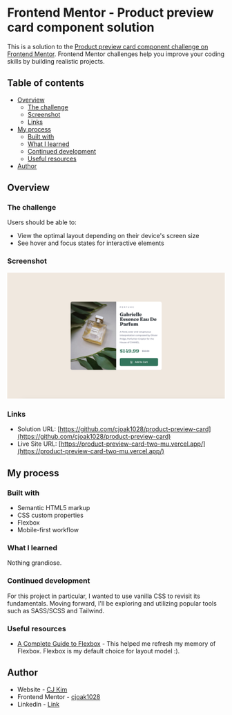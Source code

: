 # Frontend Mentor - Product preview card component solution

This is a solution to the [Product preview card component challenge on Frontend Mentor](https://www.frontendmentor.io/challenges/product-preview-card-component-GO7UmttRfa). Frontend Mentor challenges help you improve your coding skills by building realistic projects. 

## Table of contents

- [Overview](#overview)
  - [The challenge](#the-challenge)
  - [Screenshot](#screenshot)
  - [Links](#links)
- [My process](#my-process)
  - [Built with](#built-with)
  - [What I learned](#what-i-learned)
  - [Continued development](#continued-development)
  - [Useful resources](#useful-resources)
- [Author](#author)

## Overview

### The challenge

Users should be able to:

- View the optimal layout depending on their device's screen size
- See hover and focus states for interactive elements

### Screenshot

![](./images/screenshot-desktop.png)

### Links

- Solution URL: [https://github.com/cjoak1028/product-preview-card](https://github.com/cjoak1028/product-preview-card)
- Live Site URL: [https://product-preview-card-two-mu.vercel.app/](https://product-preview-card-two-mu.vercel.app/)

## My process

### Built with

- Semantic HTML5 markup
- CSS custom properties
- Flexbox
- Mobile-first workflow

### What I learned

Nothing grandiose.

### Continued development

For this project in particular, I wanted to use vanilla CSS to revisit its fundamentals. Moving forward, I'll be exploring and utilizing popular tools such as SASS/SCSS and Tailwind.

### Useful resources

- [A Complete Guide to Flexbox](https://css-tricks.com/snippets/css/a-guide-to-flexbox/#aa-flexbox-tricks) - This helped me refresh my memory of Flexbox. Flexbox is my default choice for layout model :).

## Author

- Website - [CJ Kim](https://cjkim.dev/)
- Frontend Mentor - [cjoak1028](https://www.frontendmentor.io/profile/cjoak1028)
- Linkedin - [Link](https://www.linkedin.com/in/cj-kim-966351255)
